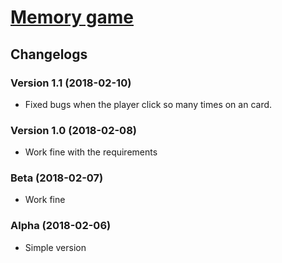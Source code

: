 # [Memory game](https://nguyenkhois.github.io/js-memorygame/)
## Changelogs

### Version 1.1 (2018-02-10)
* Fixed bugs when the player click so many times on an card.

### Version 1.0 (2018-02-08)
* Work fine with the requirements

### Beta (2018-02-07)
* Work fine

### Alpha (2018-02-06)
* Simple version